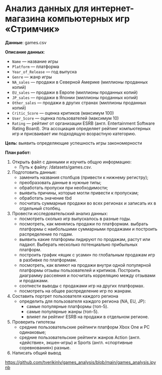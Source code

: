 # Анализ данных для интернет-магазина компьютерных игр «Стримчик»

__Данные__: games.csv

__Описание данных__: 
- `Name` — название игры
- `Platform` — платформа
- `Year_of_Release` — год выпуска
- `Genre` — жанр игры
- `NA_sales` — продажи в Северной Америке (миллионы проданных копий)
- `EU_sales` — продажи в Европе (миллионы проданных копий)
- `JP_sales` — продажи в Японии (миллионы проданных копий)
- `Other_sales` — продажи в других странах (миллионы проданных копий)
- `Critic_Score` — оценка критиков (максимум 100)
- `User_Score` — оценка пользователей (максимум 10)
- `Rating` — рейтинг от организации ESRB (англ. Entertainment Software Rating Board). Эта ассоциация определяет рейтинг компьютерных игр и присваивает им подходящую возрастную категорию.

__Цель:__ выявить определяющие успешность игры закономерности


__План работ:__
1. Открыть файл с данными и изучить общую информацию:
    - Путь к файлу: /datasets/games.csv.
2. Подготовить данные:
    - заменить названия столбцов (привести к нижнему регистру);
    - преобразовать данные в нужные типы;
    - обработать пропуски при необходимости;
    - выявить причины, которые могли привести к пропускам;
    - обработать значение tbd
    - посчитать суммарные продажи во всех регионах и записать их в отдельный столбец.
3. Провести исследовательский анализ данных:
    - посмотреть сколько игр выпускалось в разные годы.    
    - посмотреть, как менялись продажи по платформам. выбрать платформы с наибольшими суммарными продажами и построить распределение по годам.
    - выявить какие платформы лидируют по продажам, растут или падают. Выберать несколько потенциально прибыльных платформ.
    - построить график «ящик с усами» по глобальным продажам игр в разбивке по платформам.
    - посмотреть, как влияют на продажи внутри одной популярной платформы отзывы пользователей и критиков. Построить диаграмму рассеяния и посчитать корреляцию между отзывами и продажами.
    - соотнести выводы с продажами игр на других платформах.
    - посмотреть на общее распределение игр по жанрам. 
4. Составить портрет пользователя каждого региона
    - определить для пользователя каждого региона (NA, EU, JP):
        - самые популярные платформы (топ-5).
        - самые популярные жанры (топ-5).
        - влияет ли рейтинг ESRB на продажи в отдельном регионе.
5. Проверить гипотезы
    - средние пользовательские рейтинги платформ Xbox One и PC одинаковые;
    - средние пользовательские рейтинги жанров Action (англ. «действие», экшен-игры) и Sports (англ. «спортивные соревнования») разные.
6. Написать общий вывод

https://github.com/tverikinlv/games_analysis/blob/main/games_analysis.ipynb
